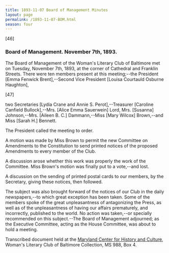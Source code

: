 ```yaml
---
title: 1893-11-07 Board of Management Minutes
layout: page
permalink: /1893-11-07-BOM.html
season: four
---
```

[46]

### Board of Management. November 7th, 1893. 

The Board of Management of the Woman's Literary Club of Baltimore met on Tuesday, November 7th, 1893, at the corner of Cathedral and Franklin Streets. There were ten members present at this meeting;--the President [Emma Fenwick Brent],--Second Vice President [Louisa Courtauld Osburne Haughton],

[47]

two Secretaries [Lydia Crane and Annie S. Perot],--Treasurer [Caroline Canfield Bullock],--Mrs. [Alice Emma Sauerwein] Lord, Mrs. [Susanna] Johnson,--Mrs. [Aileen B. C.] Dammann,--Miss [Mary Wilcox] Brown,--and Miss [Sarah H.] Bennett.

The President called the meeting to order.

A motion was made by Miss Brown to permit the new Committee on Amendments to the Constitution to send printed notices of the proposed Amendments to every member of the Club.

A discussion arose whether this work was properly the work of the Committee. Miss Brown's motion was finally put to a vote,--and lost.

A discussion on the sending of printed postal cards to our members, by the Secretary, giving these notices, then followed.

The subject was also brought forward of the notices of our Club in the daily newspapers,--to which great exception has been taken. Some of the members spoke of the great unpleasantness of antagonizing the Press, as well as of the unpleasantness of having our affairs prematurely, and incorrectly, published to the world. No action was taken,--or specially recommended on this subject.--The Board of Management adjourned; as the Executive Committee, acting as the House Committee, was about to hold a meeting.

Transcribed document held at the [Maryland Center for History and Culture](http://mdhs.org/), Woman's Literary Club of Baltimore Collection, MS 988, Box 4. 